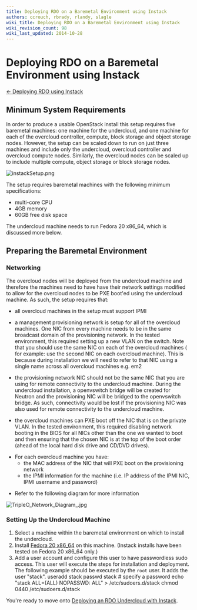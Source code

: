 ```yaml
---
title: Deploying RDO on a Baremetal Environment using Instack
authors: ccrouch, rbrady, rlandy, slagle
wiki_title: Deploying RDO on a Baremetal Environment using Instack
wiki_revision_count: 98
wiki_last_updated: 2014-10-28
---
```


# Deploying RDO on a Baremetal Environment using Instack

[← Deploying RDO using Instack](/install/deploying-rdo-using-instack/)

## Minimum System Requirements

In order to produce a usable OpenStack install this setup requires five baremetal machines: one machine for the undercloud, and one machine for each of the overcloud controller, compute, block storage and object storage nodes. However, the setup can be scaled down to run on just three machines and include only the undercloud, overcloud controller and overcloud compute nodes. Similarly, the overcloud nodes can be scaled up to include multiple compute, object storage or block storage nodes.

![](instackSetup.png "instackSetup.png")

The setup requires baremetal machines with the following minimum specifications:

*   multi-core CPU
*   4GB memory
*   60GB free disk space

The undercloud machine needs to run Fedora 20 x86_64, which is discussed more below.

## Preparing the Baremetal Environment

### Networking

The overcloud nodes will be deployed from the undercloud machine and therefore the machines need to have have their network settings modified to allow for the overcloud nodes to be PXE boot'ed using the undercloud machine. As such, the setup requires that:

*   all overcloud machines in the setup must support IPMI

<!-- -->

*   a management provisioning network is setup for all of the overcloud machines. One NIC from every machine needs to be in the same broadcast domain of the provisioning network. In the tested environment, this required setting up a new VLAN on the switch. Note that you should use the same NIC on each of the overcloud machines ( for example: use the second NIC on each overcloud machine). This is because during installation we will need to refer to that NIC using a single name across all overcloud machines e.g. em2

<!-- -->

*   the provisioning network NIC should not be the same NIC that you are using for remote connectivity to the undercloud machine. During the undercloud installation, a openvswitch bridge will be created for Neutron and the provisioning NIC will be bridged to the openvswitch bridge. As such, connectivity would be lost if the provisioning NIC was also used for remote connectivity to the undercloud machine.

<!-- -->

*   the overcloud machines can PXE boot off the NIC that is on the private VLAN. In the tested environment, this required disabling network booting in the BIOS for all NICs other than the one we wanted to boot and then ensuring that the chosen NIC is at the top of the boot order (ahead of the local hard disk drive and CD/DVD drives).

<!-- -->

*   For each overcloud machine you have:
    -   the MAC address of the NIC that will PXE boot on the provisioning network
    -   the IPMI information for the machine (i.e. IP address of the IPMI NIC, IPMI username and password)

<!-- -->

*   Refer to the following diagram for more information

![](TripleO_Network_Diagram_.jpg "TripleO_Network_Diagram_.jpg")

### Setting Up the Undercloud Machine

1.  Select a machine within the baremetal environment on which to install the undercloud.
2.  Install [Fedora 20 x86_64](https://fedoraproject.org/en/get-fedora) on this machine. (Instack installs have been tested on Fedora 20 x86_64 only.)
3.  Add a user account and configure this user to have passwordless sudo access. This user will execute the steps for installation and deployment. The following example should be executed by the `root` user. It adds the user "stack".
        useradd stack
        passwd stack # specify a password
        echo "stack        ALL=(ALL)       NOPASSWD: ALL" > /etc/sudoers.d/stack
        chmod 0440 /etc/sudoers.d/stack

You're ready to move onto [Deploying an RDO Undercloud with Instack](/install/deploying-an-rdo-undercloud-with-instack/).
